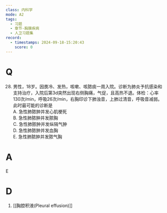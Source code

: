 ```yaml
---
class: 内科学
mode: A2
tags:
  - 习题
  - 章节-胸膜疾病
  - 人卫习题集
record:
  - timestamps: 2024-09-18-15:20:43
    score: 0
---
```


# Q
28. 男性，18岁。因畏冷、发热，咳嗽、咳脓痰一周入院。诊断为肺炎予抗感染和支持治疗，入院后第3d突然出现右侧胸痛，气促，且高热不退。体检：心率130次/min，呼吸26次/min，右胸印诊下肺浊音，上肺过清音，呼吸音减弱。此时最可能的诊断是  
A. 急性肺脓肿并发心肌梗死  
B. 急性肺脓肿并发脓胸  
C. 急性肺脓肿并发纵隔气肿  
D. 急性肺脓肿并发血胸  
E. 急性肺脓肿并发脓气胸  
# A
E
# D
1. [[胸腔积液(Pleural effusion)]]